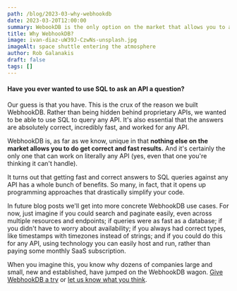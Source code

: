 ```yaml
---
path: /blog/2023-03-why-webhookdb
date: 2023-03-20T12:00:00
summary: WebookDB is the only option on the market that allows you to ask any API a question and get correct and fast results.
title: Why WebhookDB?
image: ivan-diaz-uW39J-CzwNs-unsplash.jpg
imageAlt: space shuttle entering the atmosphere
author: Rob Galanakis
draft: false
tags: []
---
```


#### Have you ever wanted to use SQL to ask an API a question?

Our guess is that you have. This is the crux of the reason we built WebhookDB.
Rather than being hidden behind proprietary APIs, we wanted to be able to use SQL to query any API.
It's also essential that the answers are absolutely correct, incredibly fast, and worked for any API.

WebhookDB is, as far as we know, unique in that **nothing else on the market allows you to do get correct and fast results.**
And it's certainly the only one that can work on literally any API (yes, even that one you're thinking it can't handle).

It turns out that getting fast and correct answers to SQL queries against any API has a whole bunch of benefits.
So many, in fact, that it opens up programming approaches that drastically simplify your code.

In future blog posts we'll get into more concrete WebhookDB use cases.
For now, just imagine if you could search and paginate easily,
even across multiple resources and endpoints; if queries were as fast as a database;
if you didn't have to worry about availability; if you always had correct types,
like timestamps with timezones instead of strings; and if you could do this for any API,
using technology you can easily host and run, rather than paying some monthly SaaS subscription.

When you imagine this, you know why dozens of companies large and small,
new and established, have jumped on the WebhookDB wagon.
[Give WebhookDB a try](/docs/guide) or [let us know what you think](#contact).

